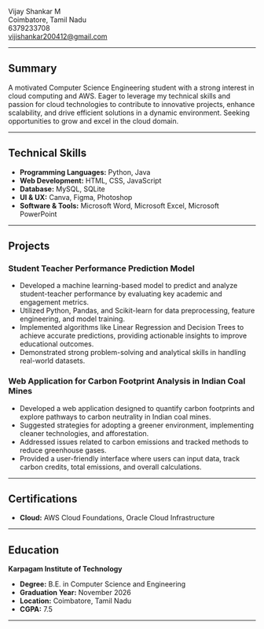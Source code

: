 Vijay Shankar M  
Coimbatore, Tamil Nadu  
6379233708  
vijishankar200412@gmail.com  

---

## Summary  
A motivated Computer Science Engineering student with a strong interest in cloud computing and AWS. Eager to leverage my technical skills and passion for cloud technologies to contribute to innovative projects, enhance scalability, and drive efficient solutions in a dynamic environment. Seeking opportunities to grow and excel in the cloud domain.

---

## Technical Skills  
- **Programming Languages:** Python, Java  
- **Web Development:** HTML, CSS, JavaScript  
- **Database:** MySQL, SQLite  
- **UI & UX:** Canva, Figma, Photoshop  
- **Software & Tools:** Microsoft Word, Microsoft Excel, Microsoft PowerPoint  

---

## Projects  
### **Student Teacher Performance Prediction Model**  
- Developed a machine learning-based model to predict and analyze student-teacher performance by evaluating key academic and engagement metrics.  
- Utilized Python, Pandas, and Scikit-learn for data preprocessing, feature engineering, and model training.  
- Implemented algorithms like Linear Regression and Decision Trees to achieve accurate predictions, providing actionable insights to improve educational outcomes.  
- Demonstrated strong problem-solving and analytical skills in handling real-world datasets.  

### **Web Application for Carbon Footprint Analysis in Indian Coal Mines**  
- Developed a web application designed to quantify carbon footprints and explore pathways to carbon neutrality in Indian coal mines.  
- Suggested strategies for adopting a greener environment, implementing cleaner technologies, and afforestation.  
- Addressed issues related to carbon emissions and tracked methods to reduce greenhouse gases.  
- Provided a user-friendly interface where users can input data, track carbon credits, total emissions, and overall calculations.  

---

## Certifications  
- **Cloud:** AWS Cloud Foundations, Oracle Cloud Infrastructure  

---

## Education  
**Karpagam Institute of Technology**  
- **Degree:** B.E. in Computer Science and Engineering  
- **Graduation Year:** November 2026  
- **Location:** Coimbatore, Tamil Nadu  
- **CGPA:** 7.5  

---

